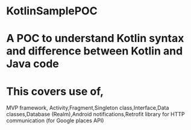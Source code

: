 # KotlinSamplePOC
# A POC to understand Kotlin syntax and difference between Kotlin and Java code
# This covers use of,
MVP framework, Activity,Fragment,Singleton class,Interface,Data classes,Database (Realm),Android notifications,Retrofit library for HTTP communication (for Google places API)
